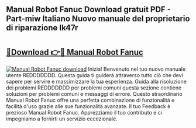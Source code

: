 ## Manual Robot Fanuc Download gratuit PDF - Part-miw Italiano Nuovo manuale del proprietario di riparazione Ik47r

# <h2><a href="http://dfh4nh9.blite.top/?on=Manual+Robot+Fanuc">🔗Download 👉🔴 Manual Robot Fanuc</a></h2>

[![Manual Robot Fanuc download](https://i.imgur.com/lujVjoI.png)](http://dfh4nh9.blite.top/?on=Manual+Robot+Fanuc)
Inizia! Benvenuto nel tuo nuovo manuale utente REDDDDDDD. Questa guida ti guiderà attraverso tutto ciò che devi sapere per servire e massimizzare la tua esperienza. Guida alla risoluzione dei problemi REDDDDDDD per problemi comuni questa sezione contiene soluzioni per problemi comuni e messaggi di errore. Questo straordinario Manual Robot Fanuc offre una perfetta combinazione di funzionalità e facilità d'uso grazie alle sue funzionalità avanzate. Il tuo Feedback è prezioso Manual Robot Fanuc. Apprezziamo il tuo contributo e ci impegniamo a fornirti un servizio eccezionale.
